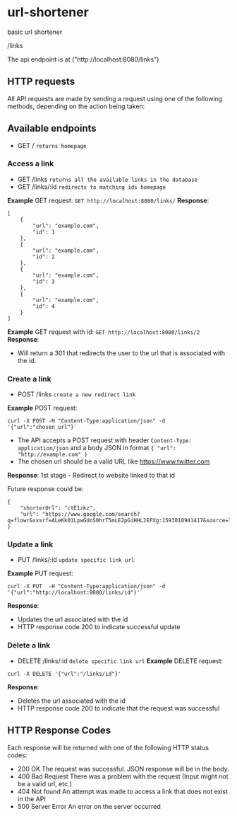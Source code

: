 # url-shortener

<!-- TODO  change camelcasing to camel_casing,
delete does not need body
fix the way words are placed, layout
http specifications are just for me
add parameters, maybe add a n optional parametete to use

 -->

basic url shortener

/links

The api endpoint is at ("http://localhost:8080/links")

## HTTP requests

All API requests are made by sending a request using one of the following methods, depending on the action being taken:

## Available endpoints

- GET /
  `returns homepage`

### Access a link

- GET /links
  `returns all the available links in the database`
- GET /links/:id
  `redirects to matching ids homepage`

**Example** GET request:
`GET http://localhost:8080/links/`
**Response**:

```
[
    {
        "url": "example.com",
        "id": 1
    },
    {
        "url": "example.com",
        "id": 2
    },
    {
        "url": "example.com",
        "id": 3
    },
    {
        "url": "example.com",
        "id": 4
    }
]
```

**Example** GET request with id:
`GET http://localhost:8080/links/2`
**Response**:

- Will return a 301 that redirects the user to the url that is associated with the id.

### Create a link

- POST /links
  `create a new redirect link`

**Example** POST request:

```
curl -X POST -H "Content-Type:application/json" -d '{"url":"chosen_url"}'
```

- The API accepts a POST request with header `Content-Type: application/json` and a body JSON in format `{ "url": "http://example.com" }`
- The chosen url should be a valid URL like https://www.twitter.com

**Response**:
1st stage - Redirect to website linked to that id

Future response could be:

```
{
    "shorterUrl": "ctE1zkz",
    "url": "https://www.google.com/search?q=flowr&sxsrf=ALeKk01LpwGUoS0hrT5mLE2pGiHHL2EPXg:1593010941417&source=lnms&tbm=isch&sa=X&ved=2ahUKEwiL7KSa3JrqAhWxuXEKHa_TAOUQ_AUoAXoECBUQAw&biw=1032&bih=1361#imgrc=n3TKvd2Q3p1XxM"
}
```

### Update a link

- PUT /links/:id
  `update specific link url`

**Example** PUT request:

```
curl -X PUT  -H "Content-Type:application/json" -d '{"url":"http://localhost:8080/links/id"}'
```

**Response**:

- Updates the url associated with the id
- HTTP response code 200 to indicate successful update

### Delete a link

- DELETE /links/:id
  `delete specific link url`
  **Example** DELETE request:

```
curl -X DELETE '{"url":"/links/id"}'
```

**Response**:

- Deletes the url associated with the id
- HTTP response code 200 to indicate that the request was successful
<!-- TODO: add a code snippet here of a json file -->

## HTTP Response Codes

Each response will be returned with one of the following HTTP status codes:

- 200 OK The request was successful. JSON response will be in the body.
- 400 Bad Request There was a problem with the request (Input might not be a valid url, etc.)
- 404 Not found An attempt was made to access a link that does not exist in the API
- 500 Server Error An error on the server occurred
